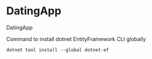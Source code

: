 # DatingApp
DatingApp

Command to install dotnet EntityFramework CLI globally

`dotnet tool install --global dotnet-ef`
